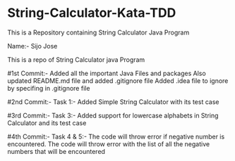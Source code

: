 # String-Calculator-Kata-TDD
This is a Repository containing String Calculator Java Program


Name:- Sijo Jose

This is a repo of String Calculator java Program

#1st Commit:- 
    Added all the important Java Files and packages
    Also updated README.md file and added .gitignore file
    Added .idea file to ignore by specifing in .gitignore file


#2nd Commit:-
    Task 1:-
    Added Simple String Calculator with its test case


#3rd Commit:-
    Task 3:-
    Added support for lowercase alphabets in String Calculator and its test case

#4th Commit:-
    Task 4 & 5:-
    The code will throw error if negative number is encountered.
    The code will throw error with the list of all the negative numbers that will be encountered
    